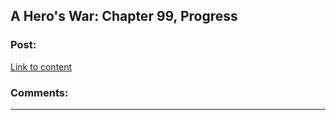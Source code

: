 ## A Hero's War: Chapter 99, Progress

### Post:

[Link to content](https://www.fictionpress.com/s/3238329/99/A-Hero-s-War)

### Comments:

---

